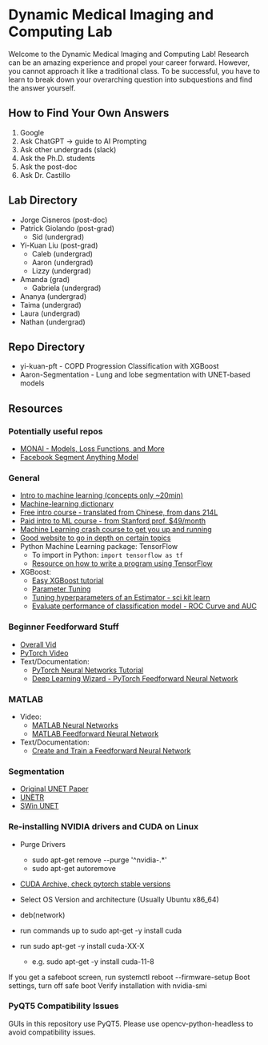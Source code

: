 # Dynamic Medical Imaging and Computing Lab

Welcome to the Dynamic Medical Imaging and Computing Lab! Research can be an amazing experience and propel your career forward. However, you cannot approach it like a traditional class. To be successful, you have to learn to break down your overarching question into subquestions and find the answer yourself.

## How to Find Your Own Answers

1. Google
2. Ask ChatGPT → guide to AI Prompting
3. Ask other undergrads (slack)
4. Ask the Ph.D. students
5. Ask the post-doc
6. Ask Dr. Castillo

## Lab Directory

- Jorge Cisneros (post-doc)
- Patrick Giolando (post-grad)
  - Sid (undergrad)
- Yi-Kuan Liu (post-grad)
  - Caleb (undergrad)
  - Aaron (undergrad)
  - Lizzy (undergrad)
- Amanda (grad)
  - Gabriela (undergrad)
- Ananya (undergrad)
- Taima (undergrad)
- Laura (undergrad)
- Nathan (undergrad)

## Repo Directory
- yi-kuan-pft  - COPD Progression Classification with XGBoost
- Aaron-Segmentation - Lung and lobe segmentation with UNET-based models

## Resources

### Potentially useful repos
- [MONAI - Models, Loss Functions, and More](https://github.com/Project-MONAI)
- [Facebook Segment Anything Model](https://github.com/facebookresearch/segment-anything)


### General

- [Intro to machine learning (concepts only ~20min)](https://www.youtube.com/watch?v=IpGxLWOIZy4)
- [Machine-learning dictionary](https://developers.google.com/machine-learning/glossary)
- [Free intro course - translated from Chinese, from dans 214L](https://www.coursera.org/learn/machine-learning)
- [Paid intro to ML course - from Stanford prof. $49/month](https://www.coursera.org/specializations/machine-learning)
- [Machine Learning crash course to get you up and running](https://developers.google.com/machine-learning/crash-course)
- [Good website to go in depth on certain topics](https://machinelearningmastery.com/start-here)
- Python Machine Learning package: TensorFlow
  - To import in Python: `import tensorflow as tf`
  - [Resource on how to write a program using TensorFlow](https://keras.io/api/)
- XGBoost:
  - [Easy XGBoost tutorial](https://machinelearningmastery.com/gentle-introduction-xgboost-applied-machine-learning/)
  - [Parameter Tuning](https://machinelearningmastery.com/tune-number-size-decision-trees-xgboost-python/)
  - [Tuning hyperparameters of an Estimator - sci kit learn](https://scikit-learn.org/stable/modules/grid_search.html)
  - [Evaluate performance of classification model - ROC Curve and AUC](https://machinelearningmastery.com/roc-curves-and-precision-recall-curves-for-classification-in-python/)

### Beginner Feedforward Stuff

- [Overall Vid](https://youtu.be/QK7GJZ94qPw)
- [PyTorch Video](https://youtu.be/oPhxf2fXHkQ)
- Text/Documentation:
  - [PyTorch Neural Networks Tutorial](https://pytorch.org/tutorials/beginner/blitz/neural_networks_tutorial.html)
  - [Deep Learning Wizard - PyTorch Feedforward Neural Network](https://www.deeplearningwizard.com/deep_learning/practical_pytorch/pytorch_feedforward_neuralnetwork/)

### MATLAB

- Video:
  - [MATLAB Neural Networks](https://youtu.be/6T2yYTSw8z0)
  - [MATLAB Feedforward Neural Network](https://youtu.be/-98SQYpCjvg)
- Text/Documentation:
  - [Create and Train a Feedforward Neural Network](https://www.mathworks.com/help/thingspeak/create-and-train-a-feedforward-neural-network.html)

### Segmentation
- [Original UNET Paper](https://arxiv.org/abs/1505.04597)
- [UNETR](https://ieeexplore-ieee-org.ezproxy.lib.utexas.edu/document/9706678)
- [SWin UNET](https://arxiv.org/pdf/2111.14791v2.pdf)

### Re-installing NVIDIA drivers and CUDA on Linux
- Purge Drivers
  - sudo apt-get remove --purge '^nvidia-.*'
  - sudo apt-get autoremove

- [CUDA Archive, check pytorch stable versions](https://developer.nvidia.com/cuda-toolkit-archive)
- Select OS Version and architecture (Usually Ubuntu x86_64)
- deb(network)
- run commands up to sudo apt-get -y install cuda
- run sudo apt-get -y install cuda-XX-X
  - e.g. sudo apt-get -y install cuda-11-8

If you get a safeboot screen, run systemctl reboot --firmware-setup
Boot settings, turn off safe boot
Verify installation with nvidia-smi


### PyQT5 Compatibility Issues
GUIs in this repository use PyQT5. Please use opencv-python-headless to avoid compatibility issues. 
